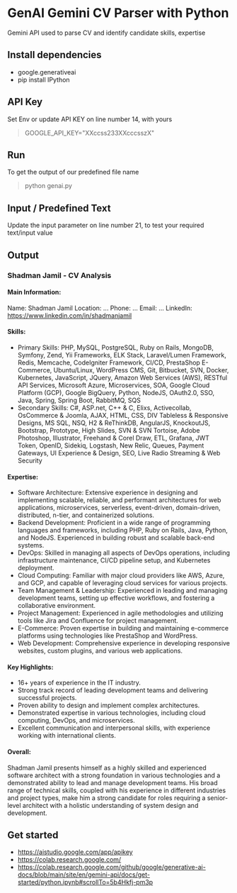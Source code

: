 # GenAI Gemini CV Parser with Python
Gemini API used to parse CV and identify candidate skills, expertise


## Install dependencies
- google.generativeai
- pip install IPython


## API Key
Set Env or update API KEY on line number 14, with yours
> GOOGLE_API_KEY="XXccss233XXcccsszX"


## Run
To get the output of our predefined file name
> python genai.py


## Input / Predefined Text
Update the input parameter on line number 21, to test your required text/input value 

## Output 

### Shadman Jamil - CV Analysis
#### Main Information:

Name: Shadman Jamil
Location: ...
Phone: ...
Email: ...
LinkedIn: https://www.linkedin.com/in/shadmanjamil


#### Skills:

* Primary Skills: PHP, MySQL, PostgreSQL, Ruby on Rails, MongoDB, Symfony, Zend, Yii Frameworks, ELK Stack, Laravel/Lumen Framework, Redis, Memcache, CodeIgniter Framework, CI/CD, PrestaShop E-Commerce, Ubuntu/Linux, WordPress CMS, Git, Bitbucket, SVN, Docker, Kubernetes, JavaScript, JQuery, Amazon Web Services (AWS), RESTful API Services, Microsoft Azure, Microservices, SOA, Google Cloud Platform (GCP), Google BigQuery, Python, NodeJS, OAuth2.0, SSO, Java, Spring, Spring Boot, RabbitMQ, SQS
* Secondary Skills: C#, ASP.net, C++ & C, Elixs, Activecollab, OsCommerce & Joomla, AJAX, HTML, CSS, DIV Tableless & Responsive Designs, MS SQL, NSQ, H2 & ReThinkDB, AngularJS, KnockoutJS, Bootstrap, Prototype, High Slides, SVN & SVN Tortoise, Adobe Photoshop, Illustrator, Freehand & Corel Draw, ETL, Grafana, JWT Token, OpenID, Sidekiq, Logstash, New Relic, Queues, Payment Gateways, UI Experience & Design, SEO, Live Radio Streaming & Web Security

#### Expertise:

* Software Architecture: Extensive experience in designing and implementing scalable, reliable, and performant architectures for web applications, microservices, serverless, event-driven, domain-driven, distributed, n-tier, and containerized solutions.
* Backend Development: Proficient in a wide range of programming languages and frameworks, including PHP, Ruby on Rails, Java, Python, and NodeJS. Experienced in building robust and scalable back-end systems.
* DevOps: Skilled in managing all aspects of DevOps operations, including infrastructure maintenance, CI/CD pipeline setup, and Kubernetes deployment.
* Cloud Computing: Familiar with major cloud providers like AWS, Azure, and GCP, and capable of leveraging cloud services for various projects.
* Team Management & Leadership: Experienced in leading and managing development teams, setting up effective workflows, and fostering a collaborative environment.
* Project Management: Experienced in agile methodologies and utilizing tools like Jira and Confluence for project management.
* E-Commerce: Proven expertise in building and maintaining e-commerce platforms using technologies like PrestaShop and WordPress.
* Web Development: Comprehensive experience in developing responsive websites, custom plugins, and various web applications.

#### Key Highlights:

* 16+ years of experience in the IT industry.
* Strong track record of leading development teams and delivering successful projects.
* Proven ability to design and implement complex architectures.
* Demonstrated expertise in various technologies, including cloud computing, DevOps, and microservices.
* Excellent communication and interpersonal skills, with experience working with international clients.

#### Overall:

Shadman Jamil presents himself as a highly skilled and experienced software architect with a strong foundation in various technologies and a demonstrated ability to lead and manage development teams. His broad range of technical skills, coupled with his experience in different industries and project types, make him a strong candidate for roles requiring a senior-level architect with a holistic understanding of system design and development.


## Get started
- https://aistudio.google.com/app/apikey
- https://colab.research.google.com/
- https://colab.research.google.com/github/google/generative-ai-docs/blob/main/site/en/gemini-api/docs/get-started/python.ipynb#scrollTo=5b4Hkfj-pm3p

